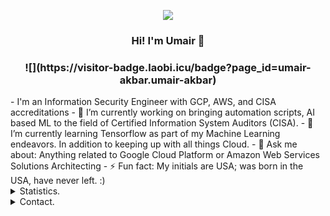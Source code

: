 <p align=center>
  <img src="https://avatars2.githubusercontent.com/u/62894286?s=200"/>
</p>
<h3 align=center>Hi! I'm Umair 👋</h3>

<h3 align=center> ![](https://visitor-badge.laobi.icu/badge?page_id=umair-akbar.umair-akbar)</h3>
- <i class="ri-shield-check-line"></i> I'm an Information Security Engineer with GCP, AWS, and CISA accreditations
- 🔭 I’m currently working on bringing automation scripts, AI based ML to the field of Certified Information System Auditors (CISA).
- 🌱 I’m currently learning Tensorflow as part of my Machine Learning endeavors. In addition to keeping up with all things Cloud.
- 💬 Ask me about: Anything related to Google Cloud Platform or Amazon Web Services Solutions Architecting
- ⚡ Fun fact: My initials are USA; was born in the USA, have never left. :)

<details>
      <summary>Statistics.</summary>
  <p align=center>
    <a href="https://github.com/umair-akbar">
      <img align="center" src="https://github-readme-stats.vercel.app/api?username=umair-akbar&show_icons=true&include_all_commits=true&show_icons=true&title_color=303030&icon_color=303030&text_color=303030&bg_color=ffffff&hide_border=true" alt="Umair's Statistics" />
      <img align="center" src="https://github-readme-stats.vercel.app/api/top-langs/?username=umair-akbar&show_icons=true&show_icons=true&title_color=fff&icon_color=303030&text_color=303030&bg_color=ffffff&hide_border=true" alt="Umair's Statistics" />
    </a>
  </p>
</details>
<details>
      <summary>Contact.</summary>
  <p align=center>
    <a href="https://github.com/umair-akbar">Github</a>
    <br>
    <a href="mailto:umairakbar@pm.me">umairakbar@pm.me</a>
    <br>
    <a href="https://www.linkedin.com/in/umair-akbar/">Linkedin</a>
    <br>
  </p>
</details>
